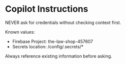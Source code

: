 # Copilot Instructions

NEVER ask for credentials without checking context first.

Known values:
- Firebase Project: the-law-shop-457607
- Secrets location: /config/.secrets/*

Always reference existing information before asking.
